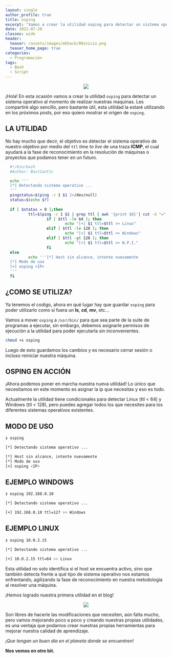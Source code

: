 ```yaml
---
layout: single
author_profile: true
title: osping
excerpt: "Vamos a crear la utilidad osping para detectar un sistema operativo. ¡Let's hack!"
date: 2022-07-20
classes: wide
header:
  teaser: /assets/images/mkhack/00inicio.png
  teaser_home_page: true
categories:
  - Programación
tags:
  - Bash
  - Script
---
```


<p align="center">
<img src="/assets/images/mkhack/prueba.png">
</p>

¡Hola!
En esta ocasión vamos a crear la utilidad `osping` para detectar un sistema operativo al momento de realizar nuestras maquinas.
Les compartiré algo sencillo, pero bastante útil, esta utilidad la estaré utilizando en los próximos posts, por eso quiero mostrar el origen de `osping`.

## LA UTILIDAD

No hay mucho que decir, el objetivo es detectar el sistema operativo de nuestro objetivo por medio del `ttl` _time to live_ de una traza **ICMP**, el cual ayudará a la fase de reconocimiento en la resolución de máquinas o proyectos que podamos tener en un futuro.

```bash
  #!/bin/bash
  #Author: Bast1ant1c

  echo '''
  [*] Detectando sistema operativo ...
  '''
  pingstatus=$(ping -c 1 $1 2>/dev/null)
  status=$(echo $?)
  
  if [ $status = 0 ];then
          ttl=$(ping -c 1 $1 | grep ttl | awk '{print $6}'| cut -d "=" -f2)
                  if [ $ttl -le 64 ]; then
                          echo "[+] $1 ttl=$ttl >> Linux" 
                  elif [ $ttl -le 128 ]; then
                          echo "[+] $1 ttl=$ttl >> Windows"
                  elif [ $ttl -gt 128 ]; then 
                          echo "[+] $1 ttl=$ttl >> N.P.I."
                  fi
  else
          echo '''[*] Host sin alcance, intente nuevamente
  [*] Modo de uso
  [+] osping <IP>
  '''
  fi 
```
## ¿COMO SE UTILIZA?  

Ya tenemos el codigo, ahora en qué lugar hay que guardar `osping` para poder utilizarlo como si fuera un **ls**, **cd**, **mv**, etc...

Vamos a mover `osping` a `/usr/bin/` para que sea parte de la suite de programas a ejecutar, sin embargo, debemos asignarle permisos de ejecución a la utilidad para poder ejecutarla sin inconvenientes.

```bash
chmod +x osping
```
Luego de esto guardamos los cambios y es necesario cerrar sesión o incluso reiniciar nuestra máquina.

## OSPING EN ACCIÓN

¡Ahora podemos poner en marcha nuestra nueva utilidad!
Lo único que necesitamos en este momento es asignar la ip que necesitas y eso es todo.

Actualmente la utilidad tiene condicionales para detectar Linux (ttl < 64) y Windows (ttl < 128), pero puedes agregar todos los que necesites para los diferentes sistemas operativos existentes.

## MODO DE USO

```bash
❯ osping

[*] Detectando sistema operativo ...

[*] Host sin alcance, intente nuevamente
[*] Modo de uso
[+] osping <IP>

```

## EJEMPLO WINDOWS

```bash
❯ osping 192.168.0.10

[*] Detectando sistema operativo ...

[+] 192.168.0.10 ttl=127 >> Windows

```

## EJEMPLO LINUX

```bash
❯ osping 10.0.2.15

[*] Detectando sistema operativo ...

[+] 10.0.2.15 ttl=64 >> Linux

```
Esta utilidad no solo identifica si el host se encuentra activo, sino que también detecta frente a qué tipo de sistema operativo nos estamos enfrentando, agilizando la fase de reconocimiento en nuestra metodología al resolver una máquina.

¡Hemos logrado nuestra primera utilidad en el blog!

<p align="center">
<img src="/assets/images/mkhack/01final.png">
</p>

Son libres de hacerle las modificaciones que necesiten, aún falta mucho, pero vamos mejorando poco a poco y creando nuestras propias utilidades, es una ventaja que podamos crear nuestras propias herramientas para mejorar nuestra calidad de aprendizaje.

_¡Que tengan un buen día en el planeta donde se encuentren!_

**Nos vemos en otro bit.**

